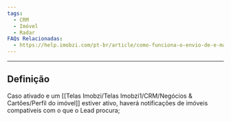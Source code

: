 ```yaml
---
tags:
  - CRM
  - Imóvel
  - Radar
FAQs Relacionadas:
  - https://help.imobzi.com/pt-br/article/como-funciona-o-envio-de-e-mails-automaticos-no-radar-de-imoveis-yc5pas/
---
```

---
## Definição

Caso ativado e um [[Telas Imobzi/Telas Imobzi1/CRM/Negócios & Cartões/Perfil do imóvel]] estiver ativo, haverá notificações de imóveis compatíveis com o que o Lead procura;